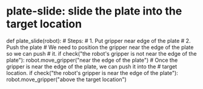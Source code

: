 # plate-slide: slide the plate into the target location
def plate_slide(robot):
    # Steps:
    #  1. Put gripper near edge of the plate
    #  2. Push the plate
    # We need to position the gripper near the edge of the plate so we can push
    # it.
    if check("the robot's gripper is not near the edge of the plate"):
        robot.move_gripper("near the edge of the plate")
    # Once the gripper is near the edge of the plate, we can push it into the
    # target location.
    if check("the robot's gripper is near the edge of the plate"):
        robot.move_gripper("above the target location")